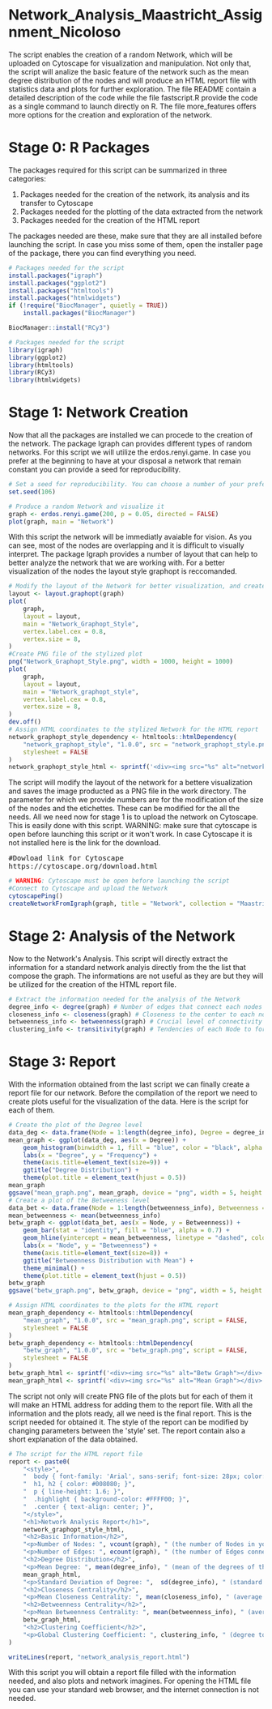 # Network_Analysis_Maastricht_Assignment_Nicoloso
The script enables the creation of a random Network, which will be uploaded on Cytoscape for visualization and manipulation. Not only that, the script will analize the basic feature of the network such as the mean degree distribution of the nodes and will produce an HTML report file with statistics data and plots for further exploration. The file README contain a detailed description of the code while the file fastscript.R provide the code as a single command to launch directly on R. The file more_features offers more options for the creation and exploration of the network.

# Stage 0: R Packages
The packages required for this script can be summarized in three categories:

1) Packages needed for the creation of the network, its analysis and its transfer to Cytoscape
2) Packages needed for the plotting of the data extracted from the network 
3) Packages needed for the creation of the HTML report

The packages needed are these, make sure that they are all installed before launching the script. In case you miss some of them, open the installer page of the package, there you can find everything you need.

```R
# Packages needed for the script
install.packages("igraph")
install.packages("ggplot2")
install.packages("htmltools")
install.packages("htmlwidgets")
if (!require("BiocManager", quietly = TRUE))
    install.packages("BiocManager")

BiocManager::install("RCy3")
```
```R
# Packages needed for the script
library(igraph)
library(ggplot2)
library(htmltools)
library(RCy3)
library(htmlwidgets)
```

# Stage 1: Network Creation
Now that all the packages are installed we can procede to the creation of the network. The package Igraph can provides different types of random networks. For this script we will utilize the erdos.renyi.game. In case you prefer at the beginning to have at your disposal a network that remain constant you can provide a seed for reproducibility.
```R
# Set a seed for reproducibility. You can choose a number of your preference
set.seed(106)
```
```R
# Produce a random Network and visualize it
graph <- erdos.renyi.game(200, p = 0.05, directed = FALSE)
plot(graph, main = "Network")
```

With this script the network will be immediatly avaiable for vision. As you can see, most of the nodes are overlapping and it is difficult to visually interpret. The package Igraph provides a number of layout that can help to better analyze the network that we are working with. For a better visualization of the nodes the layout style graphopt is reccomanded.

```R
# Modify the layout of the Network for better visualization, and create file PNG
layout <- layout.graphopt(graph)
plot(
    graph,
    layout = layout,
    main = "Network_Graphopt_Style",
    vertex.label.cex = 0.8,
    vertex.size = 8,
)
#Create PNG file of the stylized plot
png("Network_Graphopt_Style.png", width = 1000, height = 1000)
plot(
    graph,
    layout = layout,
    main = "Network_graphopt_style",
    vertex.label.cex = 0.8,
    vertex.size = 8,
)
dev.off()
# Assign HTML coordinates to the stylized Network for the HTML report
network_graphopt_style_dependency <- htmltools::htmlDependency(
    "network_graphopt_style", "1.0.0", src = "network_graphopt_style.png", script = FALSE,
    stylesheet = FALSE
)
network_graphopt_style_html <- sprintf('<div><img src="%s" alt="network graphopt style"></div>', network_graphopt_style_dependency$src)
```
The script will modify the layout of the network for a bettere visualization and saves the image producted as a PNG file in the work directory. The parameter for which we provide numbers are for the modification of the size of the nodes and the etichettes. These can be modified for the all the needs.
All we need now for stage 1 is to upload the network on Cytoscape. This is easily done with this script. WARNING: make sure that cytoscape is open before launching this script or it won't work. In case Cytoscape it is not installed here is the link for the download.

<pre>
#Dowload link for Cytoscape
https://cytoscape.org/download.html
</pre>

```R
# WARNING: Cytoscape must be open before launching the script
#Connect to Cytoscape and upload the Network
cytoscapePing()
createNetworkFromIgraph(graph, title = "Network", collection = "Maastricht_Assignment")
```

# Stage 2: Analysis of the Network
Now to the Network's Analysis. This script will directly extract the information for a standard network analyis directly from the the list that compose the graph. The informations are not useful as they are but they will be utilized for the creation of the HTML report file.

```R
# Extract the information needed for the analysis of the Network
degree_info <- degree(graph) # Number of edges that connect each nodes
closeness_info <- closeness(graph) # Closeness to the center to each nodes
betweenness_info <- betweenness(graph) # Crucial level of connectivity between nodes 
clustering_info <- transitivity(graph) # Tendencies of each Node to form a group
```

# Stage 3: Report
With the information obtained from the last script we can finally create a report file for our network. Before the compilation of the report we need to create plots useful for the visualization of the data. Here is the script for each of them.

```R
# Create the plot of the Degree level
data_deg <- data.frame(Node = 1:length(degree_info), Degree = degree_info)
mean_graph <- ggplot(data_deg, aes(x = Degree)) +
    geom_histogram(binwidth = 1, fill = "blue", color = "black", alpha = 0.7) +
    labs(x = "Degree", y = "Frequency") +
    theme(axis.title=element_text(size=9)) +
    ggtitle("Degree Distribution") +
    theme(plot.title = element_text(hjust = 0.5))
mean_graph  
ggsave("mean_graph.png", mean_graph, device = "png", width = 5, height = 3)
# Create a plot of the Betweeness level
data_bet <- data.frame(Node = 1:length(betweenness_info), Betweenness = betweenness_info)
mean_betweenness <- mean(betweenness_info)
betw_graph <- ggplot(data_bet, aes(x = Node, y = Betweenness)) +
    geom_bar(stat = "identity", fill = "blue", alpha = 0.7) +
    geom_hline(yintercept = mean_betweenness, linetype = "dashed", color = "red", size = 1) +
    labs(x = "Node", y = "Betweenness") +
    theme(axis.title=element_text(size=8)) +
    ggtitle("Betweenness Distribution with Mean") +
    theme_minimal() +
    theme(plot.title = element_text(hjust = 0.5))
betw_graph
ggsave("betw_graph.png", betw_graph, device = "png", width = 5, height = 3)

# Assign HTML coordinates to the plots for the HTML report
mean_graph_dependency <- htmltools::htmlDependency(
    "mean_graph", "1.0.0", src = "mean_graph.png", script = FALSE,
    stylesheet = FALSE
)
betw_graph_dependency <- htmltools::htmlDependency(
    "betw_graph", "1.0.0", src = "betw_graph.png", script = FALSE,
    stylesheet = FALSE
)
betw_graph_html <- sprintf('<div><img src="%s" alt="Betw Graph"></div>', betw_graph_dependency$src)
mean_graph_html <- sprintf('<div><img src="%s" alt="Mean Graph"></div>', mean_graph_dependency$src)
```

The script not only will create PNG file of the plots but for each of them it will make an HTML address for adding them to the report file. With all the information and the plots ready, all we need is the final report. This is the script needed for obtained it. The style of the report can be modified by changing parameters between the 'style' set. The report contain also a short explanation of the data obtained.
```R
# The script for the HTML report file
report <- paste0(
    "<style>",
    "  body { font-family: 'Arial', sans-serif; font-size: 28px; color: #333; }",
    "  h1, h2 { color: #008080; }",
    "  p { line-height: 1.6; }",
    "  .highlight { background-color: #FFFF00; }",
    "  .center { text-align: center; }",
    "</style>",
    "<h1>Network Analysis Report</h1>",
    network_graphopt_style_html,
    "<h2>Basic Information</h2>",
    "<p>Number of Nodes: ", vcount(graph), " (the number of Nodes in your Network.)</p>",
    "<p>Number of Edges: ", ecount(graph), " (the number of Edges connecting the in your Network.)</p>",
    "<h2>Degree Distribution</h2>",
    "<p>Mean Degree: ", mean(degree_info), " (mean of the degrees of the nodes in the graph. High values = more connected network.)</p>",
    mean_graph_html,
    "<p>Standard Deviation of Degree: ",  sd(degree_info), " (standard deviation of node degrees. High values = heterogeneity in the degree distribution.)</p>",
    "<h2>Closeness Centrality</h2>",
    "<p>Mean Closeness Centrality: ", mean(closeness_info), " (average of closeness centrality values across all Nodes. High values = Nodes in the graph are closer to each other in terms of the shortest path length.)</p>",
    "<h2>Betweenness Centrality</h2>",
    "<p>Mean Betweenness Centrality: ", mean(betweenness_info), " (average betweenness centrality across all nodes in the graph. High values = nodes in the graph have a more crucial role in connecting different parts of the network.)</p>",
    betw_graph_html,
    "<h2>Clustering Coefficient</h2>",
    "<p>Global Clustering Coefficient: ", clustering_info, " (degree to which nodes in a graph tend to cluster together. High values = higher tendency for nodes in the graph to form clusters or groups)</p>"
)

writeLines(report, "network_analysis_report.html")
```
With this script you will obtain a report file filled with the information needed, and also plots and network imagines. For opening the HTML file you can use your standard web browser, and the internet connection is not needed.
